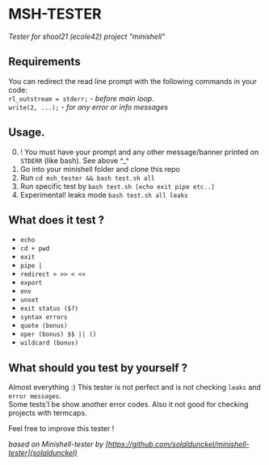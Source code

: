 # MSH-TESTER  
*Tester for shool21 (ecole42) project "minishell"*

## Requirements

You can redirect the read line prompt with the following commands in your code:  
``rl_outstream = stderr;`` - *before main loop*.  
``write(2, ...);`` - *for any error or info messages*  

## Usage. 
0. ! You must have your prompt and any other message/banner printed on ``STDERR`` (like bash). See above ^_^
1. Go into your minishell folder and clone this repo
2. Run ``cd msh_tester && bash test.sh all``
3. Run specific test by ``bash test.sh [echo exit pipe etc..]``
4. Experimental! leaks mode  ``bash test.sh all leaks``

## What does it test ?

- ``echo``
- ``cd + pwd``
- ``exit``
- ``pipe |``
- ``redirect > >> < << ``
- ``export``
- ``env``
- ``unset``
- ``exit status ($?)``
- ``syntax errors``
- ``quote (bonus)``
- ``oper (bonus) $$ || ()``
- ``wildcard (bonus)``

## What should you test by yourself ?

Almost everything :) This tester is not perfect and is not checking ``leaks`` and ``error messages``.<br>
Some tests'l be show another error codes.
Also it not good for checking projects with termcaps.

Feel free to improve this tester !

*based on Minishell-tester by [https://github.com/solaldunckel/minishell-tester](solaldunckel)* 

